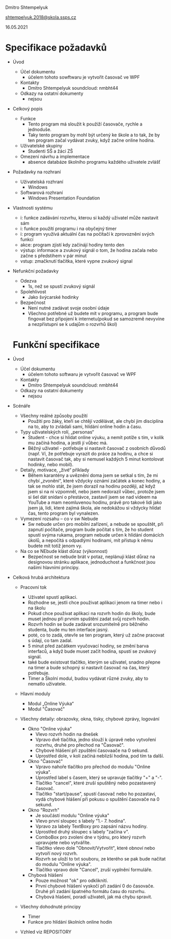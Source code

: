 Dmitro Shtempelyuk

shtempelyuk.2018@skola.ssps.cz

16.05.2021
# Specifikace požadavků
- Úvod
  - Účel dokumentu
 	 - účelem tohoto sowftwaru je vytvořit časovač ve WPF
  - Kontakty
    - Dmitro Shtempelyuk soundcloud: nmbht44
  - Odkazy na ostatní dokumenty 
 	 - nejsou
- Celkový popis
  - Funkce
    - Tento program má sloužit k použiží časovače, rychle a jednoduše. 
    - Taky tento program by mohl být určený ke škole a to tak, že by ten program začal vydávat zvuky, když začne online hodina.
  - Uživatelské skupiny 
    - Studenti SŠ a žáci ZŠ
  - Omezení návrhu a implementace
    - absence databáze školního programu každého uživatele zvlášť 
- Požadavky na rozhraní
  - Uživatelská rozhraní
    - Windows
  - Softwarová rozhraní
    - Windows Presentation Foundation
- Vlastnosti systému
  - i: funkce zadávání rozvrhu, kterou si každý uživatel může nastavit sám
  - i: funkce použítí programu i na obyčejný timer
  - i: program využívá aktuální čas na počítačí k zprovoznění svých funkcí
  - akce: program zjistí kdy začínájí hodiny tento den  
  - výstup: informace a zvukový signál o tom, že hodina začala nebo začne s předstihem v pár minut 
  - vstup: zmačknutí tlačítka, které vypne zvukový signal 
- Nefunkční požadavky
  - Odezva
    - 1s, než se spustí zvukový signál
  - Spolehlivost
    - Jako švýcarské hodinky  	
  - Bezpečnost
    - Není nutné zadávat svoje osobní údaje
    - Všechno potřebné už budete mít v programu, a program bude fingovat bez připojení k internetu(pokud se samozremě nevyvine a nezpřístupni se k udajům o rozvrhů škol)
  
  # Funkční specifikace
-	Úvod
    - Účel dokumentu
        -	účelem tohoto softwaru je vytvořit časovač ve WPF
    -	Kontakty
        -	Dmitro Shtempelyuk soundcloud: nmbht44
    -	Odkazy na ostatní dokumenty 
        -	nejsou
-	Scénáře  
    -	Všechny reálné způsoby použití
        -	Použití pro žáky, kteří se chtějí vzdělávat, ale chybí jim disciplína na to, aby to zvládali sami, hlídání online hodin a času.
    -	Typy uživatelských rolí, „personas“
        -	Student - chce si hlídat online výuku, a nemít potíže s tím, v kolik mu začíná hodina, a jestli jí vůbec má.
        -	Běžný uživatel - potřebuje si nastavit časovač z osobních důvodů (např. Ví, že potřebuje vyrazit do práce za hodinu, a chce si nastavit časovač tak, aby si nemusel každých 5 minut kontolovat hodinky, nebo mobil).  
    -	Detaily, motivace, „živé“ příklady
        -	Během karantény a uvěznění doma jsem se setkal s tím, že mi chybí „zvonění“, které vždycky oznámí začátek a konec hodiny, a tak se mohlo stát, že jsem dorazil na hodinu později, až když jsem si na ni vzpomněl, nebo jsem nedorazil vůbec, protože jsem si šel dát snídaní o přestávce, zastavil jsem se nad videem na YouTube a mam neomluvenou hodinu, právě pro takové lidi jako jsem já, lidi, které zajímá škola, ale nedokážou si vždycky hlídat čas, tento program byl vynalezen.
    -	Vymezení rozsahu – co v sw Nebude
        -	Sw nebude určen pro mobilní zařízení, a nebude se spouštět, při zapnutí počítače, program bude počítat s tím, že ho student spustí svýma rukama, program nebude určen k hlídání domácích úkolů, a nepočítá s odpadlými hodinami, mít přístup k němu budete mít totiž jenom vy.
    -	Na co se NEbude klást důraz (výkonnost)
        -	Bezpečnost se nebude brát v potaz, neplánuji klást důraz na designovou stránku aplikace, jednoduchost a funkčnost jsou našimi hlavními principy.
-	Celková hrubá architektura
    -	Pracovní tok
        - Uživatel spustí aplikaci.
        - Rozhodne se, jestli chce použivat aplikaci jenom na	timer nebo i na školu
        - Pokud chce používat aplikaci na rozvrh hodin do školy, bude muset jednou při prvním spuštění zadat svůj rozvrh hodin.
        - Rozvrh hodin se bude zadávat srozumitelně pro běžného studenta, bude mu ten interface jasný.
        - poté, co to zadá, otevře se ten program, který už začne pracovat s údají, co tam zadal.
        - 5 minut před začátkem vyučovací hodiny, se změní barva interfaců, a když bude muset začít hodina, spustí se zvukový signál.
        - také bude existovat tlačítko, kterým se uživatel, snadno přepne na timer a bude schopný si nastavit časovač na čas, který potřebuje.
        - Timer a Školní modul, budou vydávat různé zvuky, aby to nematlo uživatele.
    -	Hlavní moduly
        -	Modul „Online Výuka“ 
        -	Modul "Časovač" 
    -	Všechny detaily: obrazovky, okna, tisky, chybové zprávy, logování
           
        - 	Okno "Online výuka"
            - Vlevo rozvrh hodin na dnešek
            - Vpravo dvě tlačítka, jedno slouží k úpravě nebo vytvoření rozvrhu, druhé pro přechod na "Časovač".
            - Chybové hlášení při zpuštění časovaače na 0 sekund.
            - Uprostřed dole, v koli začíná neblizší hodina, pod tím ta další.
        -   Okno "Časovač"
            - Vpravo nahoře tlačítko pro přechod do modulu "Online výuka".
            - Uprostřed label s časem, který se upravuje tlačítky "+" a "-". 
            - Tlačítko "cancel", které zruší spuštěný nebo pozastavený časovač.
            - Tlačítko "start/pause", spustí časovač nebo ho pozastaví, vydá chybové hlášení při pokusu o spuštění časovače na 0 sekund.
        -   Okno "Rozvrh"
            - Je součástí modulu "Online výuka"
            - Vlevo první sloupec s labely "1.- 7. hodina".
            - Vpravo za labely TextBoxy pro zapsání názvu hodiny.
            - Uprostřed druhý sloupec s labely "začína v".
            - ComboBox pro zvolení dne v týdnu, pro který rozvrh upravujete nebo vytváříte.
            - Tlačítko vlevo dole "Obnovit/Vytvořit", které obnoví nebo vytvoří nový rozvrh.
            - Rozvrh se uloží to txt souboru, ze kterého se pak bude načítat do modulu "Online výuka".
            - Tlačítko vpravo dole "Cancel", zruší vyplnění formuláře.
         - Chybová hlášení
            - Pouze možnost "ok" pro odkliknití.
            - První chybové hlášení vyskočí při zadání 0 do časovače. Druhé při zadání špatného formátu času do rozvrhu.
            - Chybová hlašení, poradí uživateli, jak má chybu spravit.
    -	Všechny dohodnuté principy
        -	Timer
        -	Funkce pro hlídání školních online hodin
    - Vzhled viz REPOSITORY
